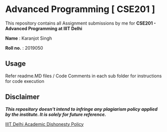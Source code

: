 # Advanced Programming [ CSE201 ]
This repository contains all Assignment submissions by me for **CSE201 - Advanced Programming at IIIT Delhi**

**Name** : Karanjot Singh

**Roll no.** : 2019050

## Usage
Refer readme.MD files / Code Comments in each sub folder for instructions for code execution

## Disclaimer
_**This repository doesn't intend to infringe any plagiarism policy applied by the institute.
It is solely for future reference.**_

[IIIT Delhi Academic Dishonesty Policy](https://www.iiitd.ac.in/academics/resources/academic-dishonesty)

